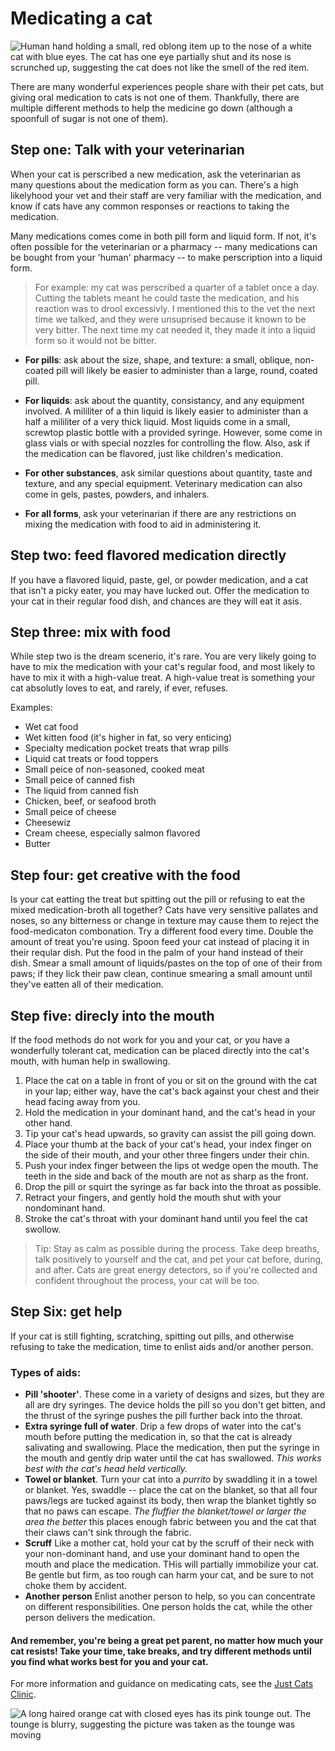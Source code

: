 # Medicating a cat

![Human hand holding a small, red oblong item up to the nose of a white cat with blue eyes. The cat has one eye partially shut and its nose is scrunched up, suggesting the cat does not like the smell of the red item.](https://images.unsplash.com/photo-1626544379337-8a2f70ed63b7?q=80&w=1514&auto=format&fit=crop&ixlib=rb-4.1.0&ixid=M3wxMjA3fDB8MHxwaG90by1wYWdlfHx8fGVufDB8fHx8fA%3D%3D)

There are many wonderful experiences people share with their pet cats, but giving oral medication to cats is not one of them. Thankfully, there are multiple different methods to help the medicine go down (although a spoonfull of sugar is not one of them). 

## Step one: Talk with your veterinarian 

When your cat is perscribed a new medication, ask the veterinarian as many questions about the medication form as you can. There's a high likelyhood your vet and their staff are very familiar with the medication, and know if cats have any common responses or reactions to taking the medication. 


 Many medications comes come in both pill form and liquid form. If not, it's often possible for the veterinarian or a pharmacy -- many medications can be bought from your 'human' pharmacy -- to make perscription into a liquid form. 

> For example: my cat was perscribed a quarter of a tablet once a day. Cutting the tablets meant he could taste the medication, and his reaction was to drool excessivly. I mentioned this to the vet the next time we talked, and they were unsuprised because it known to be very bitter. The next time my cat needed it, they made it into a liquid form so it would not be bitter. 

* **For pills**: ask about the size, shape, and texture: a small, oblique, non-coated pill will likely be easier to administer than a large, round, coated pill. 

* **For liquids**: ask about the quantity, consistancy, and any equipment involved. A mililiter of a thin liquid is likely easier to administer than a half a mililiter of a very thick liquid. Most liquids come in a small, screwtop plastic bottle with a provided syringe. However, some come in glass vials or with special nozzles for controlling the flow. Also, ask if the medication can be flavored, just like children's medication. 

* **For other substances**, ask similar questions about quantity, taste and texture, and any special equipment. Veterinary medication can also come in gels, pastes, powders, and inhalers. 

* **For all forms**, ask your veterinarian if there are any restrictions on mixing the medication with food to aid in administering it. 



## Step two: feed flavored medication directly

If you have a flavored liquid, paste, gel, or powder medication, and a cat that isn't a picky eater, you may have lucked out. Offer the medication to your cat in their regular food dish, and chances are they will eat it asis. 

## Step three: mix with food

While step two is the dream scenerio, it's rare. You are very likely going to have to mix the medication with your cat's regular food, and most likely to have to mix it with a high-value treat. A high-value treat is something your cat absolutly loves to eat, and rarely, if ever, refuses. 

Examples:
* Wet cat food
* Wet kitten food (it's higher in fat, so very enticing)
* Specialty medication pocket treats that wrap pills
* Liquid cat treats or food toppers
* Small peice of non-seasoned, cooked meat
* Small peice of canned fish
* The liquid from canned fish
* Chicken, beef, or seafood broth
* Small peice of cheese
* Cheesewiz 
* Cream cheese, especially salmon flavored
* Butter

## Step four: get creative with the food
Is your cat eatting the treat but spitting out the pill or refusing to eat the mixed medication-broth all together? Cats have very sensitive pallates and noses, so any bitterness or change in texture may cause them to reject the food-medicaton combonation. Try a different food every time. Double the amount of treat you're using. Spoon feed your cat instead of placing it in their reqular dish. Put the food in the palm of your hand instead of their dish. Smear a small amount of liquids/pastes on the top of one of their from paws; if they lick their paw clean, continue smearing a small amount until they've eatten all of their medication. 

## Step five: direcly into the mouth
If the food methods do not work for you and your cat, or you have a wonderfully tolerant cat, medication can be placed directly into the cat's mouth, with human help in swallowing. 
1. Place the cat on a table in front of you or sit on the ground with the cat in your lap; either way, have the cat's back against your chest and their head facing away from you.
2. Hold the medication in your dominant hand, and the cat's head in your other hand. 
3. Tip your cat's head upwards, so gravity can assist the pill going down. 
4. Place your thumb at the back of your cat's head, your index finger on the side of their mouth, and your other three fingers under their chin. 
5. Push your index finger between the lips ot wedge open the mouth. The teeth in the side and back of the mouth are not as sharp as the front. 
6. Drop the pill or squirt the syringe as far back into the throat as possible.
7. Retract your fingers, and gently hold the mouth shut  with your nondominant hand. 
8. Stroke the cat's throat with your dominant hand until you feel the cat swollow. 

> Tip: Stay as calm as possible during the process. Take deep breaths, talk positively to yourself and the cat, and pet your cat before, during, and after. Cats are great energy detectors, so if you're collected and confident throughout the process, your cat will be too. 

## Step Six: get help
If your cat is still fighting, scratching, spitting out pills, and otherwise refusing to take the medication, time to enlist aids and/or another person. 
  ### Types of aids:
  * **Pill 'shooter'**. These come in a variety of designs and sizes, but they are all are dry syringes. The device holds the pill so you don't get bitten, and the thrust of the syringe pushes the pill further back into the throat. 
  * **Extra syringe full of water**. Drip a few drops of water into the cat's mouth before putting the medication in, so that the cat is already salivating and swallowing. Place the medication, then put the syringe in the mouth and gently drip water until the cat has swallowed. *This works best with the cat's head held vertically.*
  * **Towel or blanket**. Turn your cat into a *purrito* by swaddling it in a towel or blanket. Yes, swaddle -- place the cat on the blanket, so that all four paws/legs are tucked against its body, then wrap the blanket tightly so that no paws can escape. *The fluffier the blanket/towel or larger the area the better* this places enough fabric between you and the cat that their claws can't sink through the fabric. 
  * **Scruff** Like a mother cat, hold your cat by the scruff of their neck with your non-dominant hand, and use your dominant hand to open the mouth and place the medication. THis will partially immobilize your cat. Be gentle but firm, as too rough can harm your cat, and be sure to not choke them by accident. 
  * **Another person** Enlist another person to help, so you can concentrate on different responsibilities. One person holds the cat, while the other person delivers the medication. 

  

#### And remember, you're being a great pet parent, no matter how much your cat resists! Take your time, take breaks, and try different methods until you find what works best for you and your cat.



For more information and guidance on medicating cats, see the [Just Cats Clinic][reference].

[reference]:https://justcatsclinic.com/the-stress-free-way-to-medicate-your-cat/

![A long haired orange cat with closed eyes has its pink tounge out. The tounge is blurry, suggesting the picture was taken as the tounge was moving](https://images.unsplash.com/photo-1602815340327-ead23463bb51?q=80&w=1470&auto=format&fit=crop&ixlib=rb-4.1.0&ixid=M3wxMjA3fDB8MHxwaG90by1wYWdlfHx8fGVufDB8fHx8fA%3D%3D)